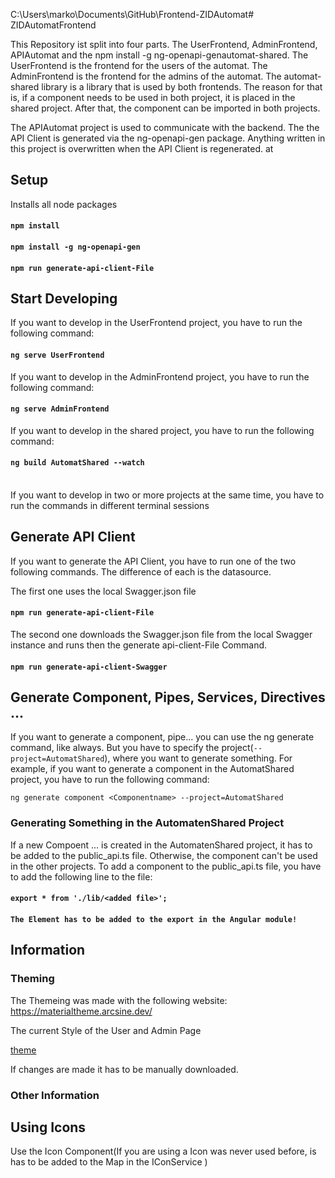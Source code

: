 C:\Users\marko\Documents\GitHub\Frontend-ZIDAutomat# ZIDAutomatFrontend

This Repository ist split into four parts. The UserFrontend, AdminFrontend, APIAutomat and the npm install -g ng-openapi-genautomat-shared. The UserFrontend is the frontend for the users of the automat. The AdminFrontend is the frontend for the admins of the automat. The automat-shared library is a library that is used by both frontends. The reason for that is, if a component needs to be used in both project, it is placed in the shared project. After that, the component can be imported in both projects.

The APIAutomat project is used to communicate with the backend. The the API Client is generated via the ng-openapi-gen package. Anything written in this project is overwritten when the API Client is regenerated.
at
## Setup

Installs all node packages
#### `npm install`
#### `npm install -g ng-openapi-gen`
#### `npm run generate-api-client-File`

## Start Developing

If you want to develop in the UserFrontend project, you have to run the following command:
#### `ng serve UserFrontend`

If you want to develop in the AdminFrontend project, you have to run the following command:
#### `ng serve AdminFrontend`

If you want to develop in the shared project, you have to run the following command:

#### `ng build AutomatShared --watch`
<br>
If you want to develop in two or more projects at the same time, you have to run the commands in different terminal sessions


## Generate API Client

If you want to generate the API Client, you have to run one of the two following commands. The difference of each is the datasource. 

The first one uses the local Swagger.json file
#### `npm run generate-api-client-File`

The second one downloads the Swagger.json file from the local Swagger instance and runs then the generate api-client-File Command.

#### `npm run generate-api-client-Swagger`

## Generate Component, Pipes, Services, Directives ...

If you want to generate a component, pipe... you can use the ng generate command, like always. But you have to specify the project(`--project=AutomatShared`), where you want to generate something. For example, if you want to generate a component in the AutomatShared project, you have to run the following command:

`ng generate component <Componentname> --project=AutomatShared`

### Generating Something in the AutomatenShared Project

If a new Compoent ... is created in the AutomatenShared project, it has to be added to the public_api.ts file. Otherwise, the component can't be used in the other projects. To add a component to the public_api.ts file, you have to add the following line to the file:

#### `export * from './lib/<added file>';`

####  `The Element has to be added to the export in the Angular module!`


## Information

### Theming

The Themeing was made with the following website:
https://materialtheme.arcsine.dev/

The current Style of the User and Admin Page

[theme](https://materialtheme.arcsine.dev/?c=YHBhbGV0dGU$YHByaW1hcnk$YF48I2UyMDAzOSIsIj9lcjwjZjZiM2M0IiwiO2VyPCNkNjAwMjR$LCIlPmBePCNmYjAwM2YiLCI~ZXI8I2ZlYjNjNSIsIjtlcjwjZjkwMDI5fiwid2Fybj5gXjwjZmYwMDAwIiwiP2VyPCNmZmIzYjMiLCI7ZXI8I2ZmMDAwMH4sIj9UZXh0PCMwMDAwMDAiLCI~PTwjZmFmYWZhIiwiO1RleHQ8I2ZmZmZmZiIsIjs9PCMyYzJjMmN$LCJmb250cz5bYEA8KC00fixgQDwoLTN$LGBAPCgtMn4sYEA8KC0xfixgQDxoZWFkbGluZX4sYEA8dGl0bGV$LGBAPHN1YiktMn4sYEA8c3ViKS0xfixgQDxib2R5LTJ$LGBAPGJvZHktMX4sYEA8YnV0dG9ufixgQDxjYXB0aW9ufixgQDxpbnB1dCIsInNpemU$bnVsbH1dLCJpY29uczxTaGFycCIsIj9uZXNzPnRydWUsInZlcnNpb24$MTF9)

If changes are made it has to be manually downloaded.

### Other Information

## Using Icons
Use the Icon Component(If you are using a Icon was never used before, is has to be added to the Map in the IConService )